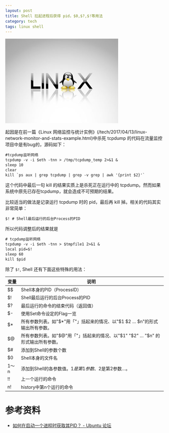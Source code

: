 ```yaml
---
layout: post
title: Shell 拉起进程后获得 pid，$0,$?,$!等用法
category: tech
tags: linux shell
---
```


![](/assets/img/linux.jpg)

起因是在前一篇《Linux 网络监控与统计实例》(/tech/2017/04/13/linux-network-monitor-and-stats-example.html)中杀死 tcpdump 的代码在流量监控项目中是有bug的，源码如下：

    #tcpdump监听网络
    tcpdump -v -i $eth -tnn > /tmp/tcpdump_temp 2>&1 &
    sleep 10
    clear
    kill `ps aux | grep tcpdump | grep -v grep | awk '{print $2}'`

这个代码中最后一句 kill 的结果实质上是杀死正在运行中的 tcpdump。然而如果系统中原先已存在tcpdump，就会造成不可预期的结果。

比较适当的做法是记录运行 tcpdump 时的 pid，最后再 kill 掉。相关的代码其实非常简单：

    $! # Shell最后运行的后台Process的PID

所以代码调整后的结果就是

    # tcpdump监听网络
    tcpdump -v -i $eth -tnn > $tmpfile1 2>&1 &
    local pid=$!
    sleep 60
    kill $pid

除了 `$!`, Shell 还有下面这些特殊的用法：

|  变量 | 说明 |
|---|---|
| $$ | Shell本身的PID（ProcessID） |
| $! | Shell最后运行的后台Process的PID |
| $? | 最后运行的命令的结束代码（返回值） |
| $- | 使用Set命令设定的Flag一览 |
| $* | 所有参数列表。如"$*"用「"」括起来的情况、以"$1 $2 … $n"的形式输出所有参数。 |
| $@ | 所有参数列表。如"$@"用「"」括起来的情况、以"$1" "$2" … "$n" 的形式输出所有参数。 |
| $# | 添加到Shell的参数个数 |
| $0 | Shell本身的文件名 |
| $1～$n | 添加到Shell的各参数值。$1是第1参数、$2是第2参数…。 |
| !! | 上一个运行的命令 |
| n! | history中第n个运行的命令 |
    
    
# 参考资料
    
* [如何在启动一个进程时获取其PID？ - Ubuntu 论坛](http://forum.ubuntu.com.cn/viewtopic.php?f=21&t=260541)    
